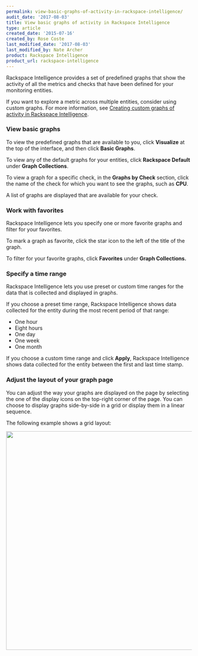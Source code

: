 ```yaml
---
permalink: view-basic-graphs-of-activity-in-rackspace-intelligence/
audit_date: '2017-08-03'
title: View basic graphs of activity in Rackspace Intelligence
type: article
created_date: '2015-07-16'
created_by: Rose Coste
last_modified_date: '2017-08-03'
last_modified_by: Nate Archer
product: Rackspace Intelligence
product_url: rackspace-intelligence
---
```


Rackspace Intelligence provides a set of predefined graphs that show the activity of all
the metrics and checks that have been defined for your monitoring entities. 

If you want to explore a metric across multiple entities, consider using
custom graphs. For more information, see [Creating custom graphs of activity in Rackspace Intelligence](/how-to/creating-custom-graphs-of-activity-in-rackspace-intelligence).

### View basic graphs

To view the predefined graphs that are available to you, click **Visualize** at the top
of the interface, and then click **Basic Graphs**.

To view any of the default graphs for your entities, click
**Rackspace Default** under **Graph Collections**.

To view a graph for a specific check, in the **Graphs by Check**
section, click the name of the check for which you want to see the
graphs, such as **CPU**.

A list of graphs are displayed that are available for your check.

### Work with favorites

Rackspace Intelligence lets you specify one or more favorite graphs and
filter for your favorites.

To mark a graph as favorite, click the star icon to the left of the
title of the graph.

To filter for your favorite graphs, click **Favorites** under **Graph
Collections.**

### Specify a time range

Rackspace Intelligence lets you use preset or custom time ranges for the
data that is collected and displayed in graphs.

If you choose a preset time range, Rackspace Intelligence shows data
collected for the entity during the most recent period of that range:

-   One hour
-   Eight hours
-   One day
-   One week
-   One month

If you choose a custom time range and click **Apply**, Rackspace
Intelligence shows data collected for the entity between the first and
last time stamp.

### Adjust the layout of your graph page

You can adjust the way your graphs are displayed on the page by selecting the one of
the display icons on the top-right corner of the page. You can choose to display graphs
side-by-side in a grid or display them in a linear sequence. 

The following example shows a grid layout:

<img src="{% asset_path rackspace-intelligence/viewing-basic-graphs-of-activity-in-rackspace-intelligence/gridlayout.png %}" width="765" height="594" />
